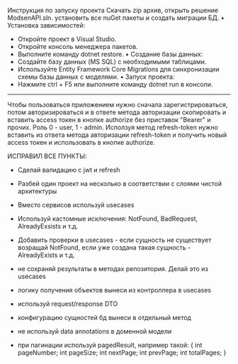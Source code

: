 Инструкция по запуску проекта
Скачать zip архив, открыть решение ModsenAPI.sln.
установить все nuGet пакеты и создать миграции БД.
• Установка зависимостей:
  * Откройте проект в Visual Studio.
  * Откройте консоль менеджера пакетов.
  * Выполните команду dotnet restore.
• Создание базы данных:
  * Создайте базу данных (MS SQL) с необходимыми таблицами.
  * Используйте Entity Framework Core Migrations для синхронизации схемы базы данных с моделями.
• Запуск проекта:
  * Нажмите ctrl + F5 или выполните команду dotnet run в консоли.
-----------------------------------------------------------------------------------------------------------------------------------------------------------------------------------
Чтобы пользоваться приложением нужно сначала зарегистрироваться, потом авторизироваться и в ответе метода авторизации скопировать и вставить access токен в кнопке authorize без приставок "Bearer" и прочих. Роль 0 - user, 1 - admin. 
Исползуя метод refresh-token нужно вставить из ответа метода авторизации refresh-token и получить новый access токен и использовать в  кнопке authorize.

ИСПРАВИЛ ВСЕ ПУНКТЫ:
+ Сделай валидацию с jwt и refresh
+ Разбей один проект на несколько в соответствии с слоями чистой архитектуры

+ Вместо сервисов используй usecases
 
+ Используй кастомные исключения: NotFound, BadRequest, AlreadyExsists и т.д.

+ Добавить проверки в usecases - если сущность не существует возращай NotFound, если уже создана такая сущность - AlreadyExists и т.д.
 
+ не сохраняй результаты в методах репозитория. Делай это из usecases
 
+ логику получения объектов вынеси из контроллера в usecases

+ используй request/response DTO

+ конфигурацию сущностей бд вынеси в отдельный метод

+ не используй data annotations в доменной модели

+ при пагинации используй pagedResult, например такой:
 {
   int pageNumber;
   int pageSize;
   int nextPage;
   int prevPage;
   int totalPages;
 }
